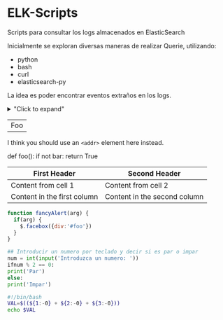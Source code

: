 # ELK-Scripts
Scripts para consultar los logs almacenados en ElasticSearch

Inicialmente se exploran diversas maneras de realizar Querie, utilizando:

* python
* bash
* curl
* elasticsearch-py

La idea es poder encontrar eventos extraños en los logs.

<details>
<summary>"Click to expand"</summary>
this is hidden
</details>



<table>
    <tr>
        <td>Foo</td>
    </tr>
</table>

I think you should use an
`<addr>` element here instead.

def foo():
    if not bar:
        return True
        
        
First Header | Second Header
------------ | -------------
Content from cell 1 | Content from cell 2
Content in the first column | Content in the second column


```javascript
function fancyAlert(arg) {
  if(arg) {
    $.facebox({div:'#foo'})
  }
}
```


```python
## Introducir un numero por teclado y decir si es par o impar
num = int(input('Introduzca un numero: '))
ifnum % 2 == 0:
print('Par')
else:
print('Impar')
```

```bash
#!/bin/bash 
VAL=$((${1:-0} + ${2:-0} + ${3:-0})) 
echo $VAL 
```
